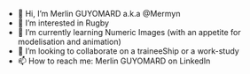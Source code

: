 - 👋 Hi, I’m Merlin GUYOMARD a.k.a @Mermyn
- 👀 I’m interested in Rugby 
- 🌱 I’m currently learning Numeric Images (with an appetite for modelisation and animation)
- 💞️ I’m looking to collaborate on a traineeShip or a work-study
- 📫 How to reach me: Merlin GUYOMARD on LinkedIn

<!---
Mermyn/Mermyn is a ✨ special ✨ repository because its `README.md` (this file) appears on your GitHub profile.
You can click the Preview link to take a look at your changes.
--->
